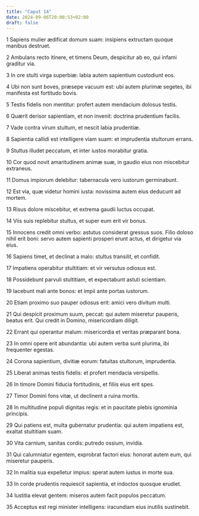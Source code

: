 ```yaml
---
title: "Caput 14"
date: 2024-09-06T20:00:53+02:00
draft: false
---
```



1 Sapiens mulier ædificat domum suam: insipiens extructam quoque manibus destruet.

2 Ambulans recto itinere, et timens Deum, despicitur ab eo, qui infami graditur via.

3 In ore stulti virga superbiæ: labia autem sapientium custodiunt eos.

4 Ubi non sunt boves, præsepe vacuum est: ubi autem plurimæ segetes, ibi manifesta est fortitudo bovis.

5 Testis fidelis non mentitur: profert autem mendacium dolosus testis.

6 Quærit derisor sapientiam, et non invenit: doctrina prudentium facilis.

7 Vade contra virum stultum, et nescit labia prudentiæ.

8 Sapientia callidi est intelligere viam suam: et imprudentia stultorum errans.

9 Stultus illudet peccatum, et inter iustos morabitur gratia.

10 Cor quod novit amaritudinem animæ suæ, in gaudio eius non miscebitur extraneus.

11 Domus impiorum delebitur: tabernacula vero iustorum germinabunt.

12 Est via, quæ videtur homini iusta: novissima autem eius deducunt ad mortem.

13 Risus dolore miscebitur, et extrema gaudii luctus occupat.

14 Viis suis replebitur stultus, et super eum erit vir bonus.

15 Innocens credit omni verbo: astutus considerat gressus suos. Filio doloso nihil erit boni: servo autem sapienti prosperi erunt actus, et dirigetur via eius.

16 Sapiens timet, et declinat a malo: stultus transilit, et confidit.

17 Impatiens operabitur stultitiam: et vir versutus odiosus est.

18 Possidebunt parvuli stultitiam, et expectabunt astuti scientiam.

19 Iacebunt mali ante bonos: et impii ante portas iustorum.

20 Etiam proximo suo pauper odiosus erit: amici vero divitum multi.

21 Qui despicit proximum suum, peccat: qui autem miseretur pauperis, beatus erit. Qui credit in Domino, misericordiam diligit.

22 Errant qui operantur malum: misericordia et veritas præparant bona.

23 In omni opere erit abundantia: ubi autem verba sunt plurima, ibi frequenter egestas.

24 Corona sapientium, divitiæ eorum: fatuitas stultorum, imprudentia.

25 Liberat animas testis fidelis: et profert mendacia versipellis.

26 In timore Domini fiducia fortitudinis, et filiis eius erit spes.

27 Timor Domini fons vitæ, ut declinent a ruina mortis.

28 In multitudine populi dignitas regis: et in paucitate plebis ignominia principis.

29 Qui patiens est, multa gubernatur prudentia: qui autem impatiens est, exaltat stultitiam suam.

30 Vita carnium, sanitas cordis: putredo ossium, invidia.

31 Qui calumniatur egentem, exprobrat factori eius: honorat autem eum, qui miseretur pauperis.

32 In malitia sua expelletur impius: sperat autem iustus in morte sua.

33 In corde prudentis requiescit sapientia, et indoctos quosque erudiet.

34 Iustitia elevat gentem: miseros autem facit populos peccatum.

35 Acceptus est regi minister intelligens: iracundiam eius inutilis sustinebit.

